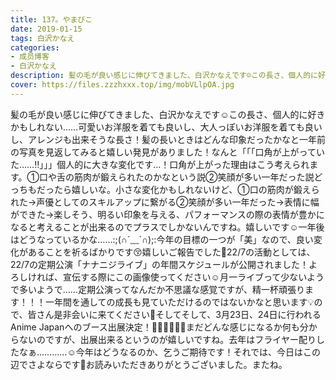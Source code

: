 ```yaml
---
title: 137。やまびこ
date: 2019-01-15
tags: 白沢かなえ
categories: 
- 成员博客
- 白沢かなえ
description: 髪の毛が良い感じに伸びてきました、白沢かなえです☺️この長さ、個人的に好きかもしれない……可愛いお洋服を着ても良いし、大人っぽいお洋服を着ても良いし、アレンジも出来そうな長さ！髪の長いときはどんな印象...
cover: https://files.zzzhxxx.top/img/mobVLlpOA.jpg 
---
```


髪の毛が良い感じに伸びてきました、白沢かなえです☺️この長さ、個人的に好きかもしれない……可愛いお洋服を着ても良いし、大人っぽいお洋服を着ても良いし、アレンジも出来そうな長さ！髪の長いときはどんな印象だったかなと一年前の写真を見返してみると嬉しい発見がありました！なんと「「「口角が上がっていた……‼️」」」個人的に大きな変化です…！口角が上がった理由はこう考えられます。①口や舌の筋肉が鍛えられたのかなという説②笑顔が多い一年だった説どっちもだったら嬉しいな。小さな変化かもしれないけど、①口の筋肉が鍛えられた→声優としてのスキルアップに繋がる②笑顔が多い一年だった→表情に幅ができた→楽しそう、明るい印象を与える、パフォーマンスの際の表情が豊かになると考えることが出来るのでプラスでしかないんですね。嬉しいです☺️一年後はどうなっているかな……:;(∩´﹏`∩);:今年の目標の一つが「美」なので、良い変化があることを祈るばかりです😚嬉しいご報告でした🌷22/7の活動としては、22/7の定期公演「ナナニジライブ」の年間スケジュールが公開されました！よろしければ、宣伝する際にこの画像使ってください☺️月一ライブって少ないようで多いようで……定期公演ってなんだか不思議な感覚ですが、精一杯頑張ります！！！一年間を通しての成長も見ていただけるのではないかなと思います💡ので、皆さん是非会いに来てください🧡そしてそして、3月23日、24日に行われるAnime Japanへのブース出展決定！👏🏻👏🏻👏🏻まだどんな感じになるか何も分からないのですが、出展出来るというのが嬉しいですね。去年はフライヤー配りしたなぁ…………☺️今年はどうなるのか、乞うご期待です！それでは、今日はこの辺でさよならです🍷お読みいただきありがとうございました。またね。


